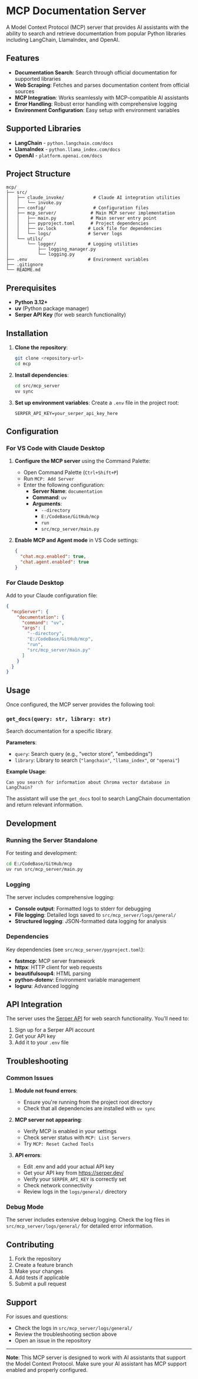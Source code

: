 # MCP Documentation Server

A Model Context Protocol (MCP) server that provides AI assistants with the ability to search and retrieve documentation from popular Python libraries including LangChain, LlamaIndex, and OpenAI.

## Features

- **Documentation Search**: Search through official documentation for supported libraries
- **Web Scraping**: Fetches and parses documentation content from official sources
- **MCP Integration**: Works seamlessly with MCP-compatible AI assistants
- **Error Handling**: Robust error handling with comprehensive logging
- **Environment Configuration**: Easy setup with environment variables

## Supported Libraries

- **LangChain** - `python.langchain.com/docs`
- **LlamaIndex** - `python.llama_index.com/docs`
- **OpenAI** - `platform.openai.com/docs`

## Project Structure

```
mcp/
├── src/
│   ├── claude_invoke/           # Claude AI integration utilities
│   │   └── invoke.py
│   ├── config/                  # Configuration files
│   ├── mcp_server/             # Main MCP server implementation
│   │   ├── main.py             # Main server entry point
│   │   ├── pyproject.toml      # Project dependencies
│   │   ├── uv.lock            # Lock file for dependencies
│   │   └── logs/              # Server logs
│   └── utils/
│       └── logger/            # Logging utilities
│           ├── logging_manager.py
│           └── logging.py
├── .env                       # Environment variables
├── .gitignore
└── README.md
```

## Prerequisites

- **Python 3.12+**
- **uv** (Python package manager)
- **Serper API Key** (for web search functionality)

## Installation

1. **Clone the repository**:
   ```bash
   git clone <repository-url>
   cd mcp
   ```

2. **Install dependencies**:
   ```bash
   cd src/mcp_server
   uv sync
   ```

3. **Set up environment variables**:
   Create a `.env` file in the project root:
   ```env
   SERPER_API_KEY=your_serper_api_key_here
   ```

## Configuration

### For VS Code with Claude Desktop

1. **Configure the MCP server** using the Command Palette:
   - Open Command Palette (`Ctrl+Shift+P`)
   - Run `MCP: Add Server`
   - Enter the following configuration:
     - **Server Name**: `documentation`
     - **Command**: `uv`
     - **Arguments**:
       - `--directory`
       - `E:/CodeBase/GitHub/mcp`
       - `run`
       - `src/mcp_server/main.py`

2. **Enable MCP and Agent mode** in VS Code settings:
   ```json
   {
     "chat.mcp.enabled": true,
     "chat.agent.enabled": true
   }
   ```

### For Claude Desktop

Add to your Claude configuration file:

```json
{
  "mcpServer": {
    "documentation": {
      "command": "uv",
      "args": [
        "--directory",
        "E:/CodeBase/GitHub/mcp",
        "run",
        "src/mcp_server/main.py"
      ]
    }
  }
}
```

## Usage

Once configured, the MCP server provides the following tool:

### `get_docs(query: str, library: str)`

Search documentation for a specific library.

**Parameters**:
- `query`: Search query (e.g., "vector store", "embeddings")
- `library`: Library to search (`"langchain"`, `"llama_index"`, or `"openai"`)

**Example Usage**:
```
Can you search for information about Chroma vector database in LangChain?
```

The assistant will use the `get_docs` tool to search LangChain documentation and return relevant information.

## Development

### Running the Server Standalone

For testing and development:

```bash
cd E:/CodeBase/GitHub/mcp
uv run src/mcp_server/main.py
```

### Logging

The server includes comprehensive logging:
- **Console output**: Formatted logs to stderr for debugging
- **File logging**: Detailed logs saved to `src/mcp_server/logs/general/`
- **Structured logging**: JSON-formatted data logging for analysis

### Dependencies

Key dependencies (see `src/mcp_server/pyproject.toml`):
- **fastmcp**: MCP server framework
- **httpx**: HTTP client for web requests
- **beautifulsoup4**: HTML parsing
- **python-dotenv**: Environment variable management
- **loguru**: Advanced logging

## API Integration

The server uses the [Serper API](https://serper.dev/) for web search functionality. You'll need to:

1. Sign up for a Serper API account
2. Get your API key
3. Add it to your `.env` file

## Troubleshooting

### Common Issues

1. **Module not found errors**:
   - Ensure you're running from the project root directory
   - Check that all dependencies are installed with `uv sync`

2. **MCP server not appearing**:
   - Verify MCP is enabled in your settings
   - Check server status with `MCP: List Servers`
   - Try `MCP: Reset Cached Tools`

3. **API errors**:
   - Edit .env and add your actual API key
   - Get your API key from https://serper.dev/
   - Verify your `SERPER_API_KEY` is correctly set
   - Check network connectivity
   - Review logs in the `logs/general/` directory

### Debug Mode

The server includes extensive debug logging. Check the log files in `src/mcp_server/logs/general/` for detailed error information.

## Contributing

1. Fork the repository
2. Create a feature branch
3. Make your changes
4. Add tests if applicable
5. Submit a pull request


## Support

For issues and questions:
- Check the logs in `src/mcp_server/logs/general/`
- Review the troubleshooting section above
- Open an issue in the repository

---

**Note**: This MCP server is designed to work with AI assistants that support the Model Context Protocol. Make sure your AI assistant has MCP support enabled and properly configured.
